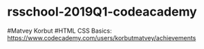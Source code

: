 # rsschool-2019Q1-codeacademy
#Matvey Korbut
#HTML CSS Basics: https://www.codecademy.com/users/korbutmatvey/achievements